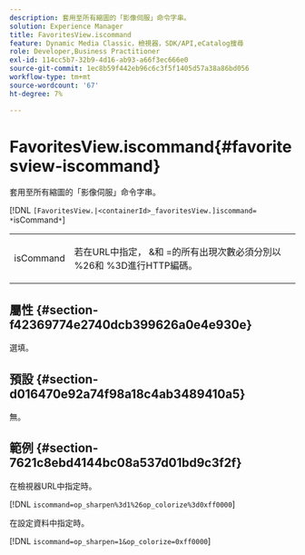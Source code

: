 ```yaml
---
description: 套用至所有縮圖的「影像伺服」命令字串。
solution: Experience Manager
title: FavoritesView.iscommand
feature: Dynamic Media Classic，檢視器，SDK/API,eCatalog搜尋
role: Developer,Business Practitioner
exl-id: 114cc5b7-32b9-4d16-ab93-a66f3ec666e0
source-git-commit: 1ec8b59f442eb96c6c3f5f1405d57a38a86bd056
workflow-type: tm+mt
source-wordcount: '67'
ht-degree: 7%

---
```


# FavoritesView.iscommand{#favoritesview-iscommand}

套用至所有縮圖的「影像伺服」命令字串。

[!DNL `[FavoritesView.|<containerId>_favoritesView.]iscommand= *`isCommand`*`]

<table id="table_2B109D2F91E64B5382B31921C3780FA5"> 
 <tbody> 
  <tr> 
   <td colname="col1"> <p><span class="codeph"><span class="varname"> isCommand</span></span> </p> </td> 
   <td colname="col2"> <p> 若在URL中指定，<span class="codeph"> &amp;</span>和<span class="codeph"> =</span>的所有出現次數必須分別以<span class="codeph"> %26</span>和<span class="codeph"> %3D</span>進行HTTP編碼。 </p> </td> 
  </tr> 
 </tbody> 
</table>

## 屬性 {#section-f42369774e2740dcb399626a0e4e930e}

選填。

## 預設 {#section-d016470e92a74f98a18c4ab3489410a5}

無。

## 範例 {#section-7621c8ebd4144bc08a537d01bd9c3f2f}

在檢視器URL中指定時。

[!DNL `iscommand=op_sharpen%3d1%26op_colorize%3d0xff0000`]

在設定資料中指定時。

[!DNL `iscommand=op_sharpen=1&op_colorize=0xff0000`]
